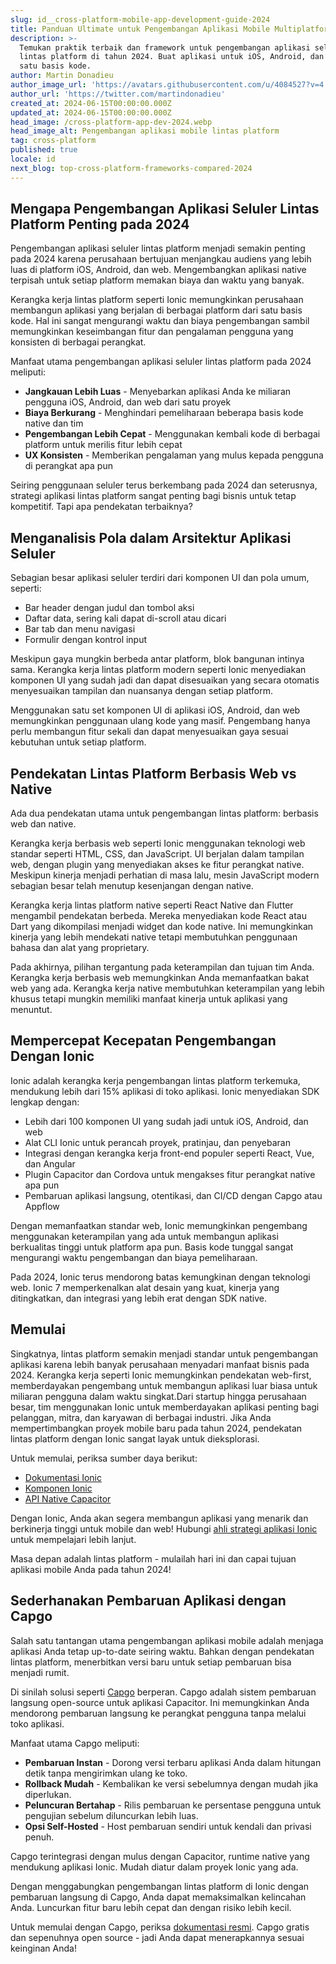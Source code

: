 ```yaml
---
slug: id__cross-platform-mobile-app-development-guide-2024
title: Panduan Ultimate untuk Pengembangan Aplikasi Mobile Multiplatform di 2024
description: >-
  Temukan praktik terbaik dan framework untuk pengembangan aplikasi seluler
  lintas platform di tahun 2024. Buat aplikasi untuk iOS, Android, dan web dari
  satu basis kode.
author: Martin Donadieu
author_image_url: 'https://avatars.githubusercontent.com/u/4084527?v=4'
author_url: 'https://twitter.com/martindonadieu'
created_at: 2024-06-15T00:00:00.000Z
updated_at: 2024-06-15T00:00:00.000Z
head_image: /cross-platform-app-dev-2024.webp
head_image_alt: Pengembangan aplikasi mobile lintas platform
tag: cross-platform
published: true
locale: id
next_blog: top-cross-platform-frameworks-compared-2024
---
```


## Mengapa Pengembangan Aplikasi Seluler Lintas Platform Penting pada 2024

Pengembangan aplikasi seluler lintas platform menjadi semakin penting pada 2024 karena perusahaan bertujuan menjangkau audiens yang lebih luas di platform iOS, Android, dan web. Mengembangkan aplikasi native terpisah untuk setiap platform memakan biaya dan waktu yang banyak.

Kerangka kerja lintas platform seperti Ionic memungkinkan perusahaan membangun aplikasi yang berjalan di berbagai platform dari satu basis kode. Hal ini sangat mengurangi waktu dan biaya pengembangan sambil memungkinkan keseimbangan fitur dan pengalaman pengguna yang konsisten di berbagai perangkat.

Manfaat utama pengembangan aplikasi seluler lintas platform pada 2024 meliputi:

- **Jangkauan Lebih Luas** - Menyebarkan aplikasi Anda ke miliaran pengguna iOS, Android, dan web dari satu proyek
- **Biaya Berkurang** - Menghindari pemeliharaan beberapa basis kode native dan tim
- **Pengembangan Lebih Cepat** - Menggunakan kembali kode di berbagai platform untuk merilis fitur lebih cepat
- **UX Konsisten** - Memberikan pengalaman yang mulus kepada pengguna di perangkat apa pun

Seiring penggunaan seluler terus berkembang pada 2024 dan seterusnya, strategi aplikasi lintas platform sangat penting bagi bisnis untuk tetap kompetitif. Tapi apa pendekatan terbaiknya?

## Menganalisis Pola dalam Arsitektur Aplikasi Seluler

Sebagian besar aplikasi seluler terdiri dari komponen UI dan pola umum, seperti:

- Bar header dengan judul dan tombol aksi
- Daftar data, sering kali dapat di-scroll atau dicari
- Bar tab dan menu navigasi
- Formulir dengan kontrol input

Meskipun gaya mungkin berbeda antar platform, blok bangunan intinya sama. Kerangka kerja lintas platform modern seperti Ionic menyediakan komponen UI yang sudah jadi dan dapat disesuaikan yang secara otomatis menyesuaikan tampilan dan nuansanya dengan setiap platform.

Menggunakan satu set komponen UI di aplikasi iOS, Android, dan web memungkinkan penggunaan ulang kode yang masif. Pengembang hanya perlu membangun fitur sekali dan dapat menyesuaikan gaya sesuai kebutuhan untuk setiap platform.

## Pendekatan Lintas Platform Berbasis Web vs Native

Ada dua pendekatan utama untuk pengembangan lintas platform: berbasis web dan native.

Kerangka kerja berbasis web seperti Ionic menggunakan teknologi web standar seperti HTML, CSS, dan JavaScript. UI berjalan dalam tampilan web, dengan plugin yang menyediakan akses ke fitur perangkat native. Meskipun kinerja menjadi perhatian di masa lalu, mesin JavaScript modern sebagian besar telah menutup kesenjangan dengan native.

Kerangka kerja lintas platform native seperti React Native dan Flutter mengambil pendekatan berbeda. Mereka menyediakan kode React atau Dart yang dikompilasi menjadi widget dan kode native. Ini memungkinkan kinerja yang lebih mendekati native tetapi membutuhkan penggunaan bahasa dan alat yang proprietary.

Pada akhirnya, pilihan tergantung pada keterampilan dan tujuan tim Anda. Kerangka kerja berbasis web memungkinkan Anda memanfaatkan bakat web yang ada. Kerangka kerja native membutuhkan keterampilan yang lebih khusus tetapi mungkin memiliki manfaat kinerja untuk aplikasi yang menuntut.

## Mempercepat Kecepatan Pengembangan Dengan Ionic

Ionic adalah kerangka kerja pengembangan lintas platform terkemuka, mendukung lebih dari 15% aplikasi di toko aplikasi. Ionic menyediakan SDK lengkap dengan:

- Lebih dari 100 komponen UI yang sudah jadi untuk iOS, Android, dan web
- Alat CLI Ionic untuk perancah proyek, pratinjau, dan penyebaran
- Integrasi dengan kerangka kerja front-end populer seperti React, Vue, dan Angular
- Plugin Capacitor dan Cordova untuk mengakses fitur perangkat native apa pun
- Pembaruan aplikasi langsung, otentikasi, dan CI/CD dengan Capgo atau Appflow

Dengan memanfaatkan standar web, Ionic memungkinkan pengembang menggunakan keterampilan yang ada untuk membangun aplikasi berkualitas tinggi untuk platform apa pun. Basis kode tunggal sangat mengurangi waktu pengembangan dan biaya pemeliharaan.

Pada 2024, Ionic terus mendorong batas kemungkinan dengan teknologi web. Ionic 7 memperkenalkan alat desain yang kuat, kinerja yang ditingkatkan, dan integrasi yang lebih erat dengan SDK native.

## Memulai

Singkatnya, lintas platform semakin menjadi standar untuk pengembangan aplikasi karena lebih banyak perusahaan menyadari manfaat bisnis pada 2024. Kerangka kerja seperti Ionic memungkinkan pendekatan web-first, memberdayakan pengembang untuk membangun aplikasi luar biasa untuk miliaran pengguna dalam waktu singkat.Dari startup hingga perusahaan besar, tim menggunakan Ionic untuk memberdayakan aplikasi penting bagi pelanggan, mitra, dan karyawan di berbagai industri. Jika Anda mempertimbangkan proyek mobile baru pada tahun 2024, pendekatan lintas platform dengan Ionic sangat layak untuk dieksplorasi.

Untuk memulai, periksa sumber daya berikut:

- [Dokumentasi Ionic](https://ionicframework.com/docs)
- [Komponen Ionic](https://ionicframework.com/docs/components)
- [API Native Capacitor](https://capacitor.ionicframework.com/)

Dengan Ionic, Anda akan segera membangun aplikasi yang menarik dan berkinerja tinggi untuk mobile dan web! Hubungi [ahli strategi aplikasi Ionic](https://ionic.io/enterprise/strategy-session) untuk mempelajari lebih lanjut.

Masa depan adalah lintas platform - mulailah hari ini dan capai tujuan aplikasi mobile Anda pada tahun 2024!

## Sederhanakan Pembaruan Aplikasi dengan Capgo

Salah satu tantangan utama pengembangan aplikasi mobile adalah menjaga aplikasi Anda tetap up-to-date seiring waktu. Bahkan dengan pendekatan lintas platform, menerbitkan versi baru untuk setiap pembaruan bisa menjadi rumit.

Di sinilah solusi seperti [Capgo](https://capgo.app/) berperan. Capgo adalah sistem pembaruan langsung open-source untuk aplikasi Capacitor. Ini memungkinkan Anda mendorong pembaruan langsung ke perangkat pengguna tanpa melalui toko aplikasi.

Manfaat utama Capgo meliputi:

- **Pembaruan Instan** - Dorong versi terbaru aplikasi Anda dalam hitungan detik tanpa mengirimkan ulang ke toko.
- **Rollback Mudah** - Kembalikan ke versi sebelumnya dengan mudah jika diperlukan.
- **Peluncuran Bertahap** - Rilis pembaruan ke persentase pengguna untuk pengujian sebelum diluncurkan lebih luas.
- **Opsi Self-Hosted** - Host pembaruan sendiri untuk kendali dan privasi penuh.

Capgo terintegrasi dengan mulus dengan Capacitor, runtime native yang mendukung aplikasi Ionic. Mudah diatur dalam proyek Ionic yang ada.

Dengan menggabungkan pengembangan lintas platform di Ionic dengan pembaruan langsung di Capgo, Anda dapat memaksimalkan kelincahan Anda. Luncurkan fitur baru lebih cepat dan dengan risiko lebih kecil.

Untuk memulai dengan Capgo, periksa [dokumentasi resmi](https://docs.capgo.app/). Capgo gratis dan sepenuhnya open source - jadi Anda dapat menerapkannya sesuai keinginan Anda!